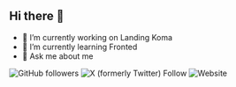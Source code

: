 ## Hi there 👋

- 🔭 I’m currently working on Landing Koma
- 🌱 I’m currently learning Fronted
- 💬 Ask me about me

![GitHub followers](https://img.shields.io/github/followers/rarch-dev)   ![X (formerly Twitter) Follow](https://img.shields.io/twitter/follow/rarch_dev)  ![Website](https://img.shields.io/website?url=https%3A%2F%2Frarch-dev.github.io%2Flanding-koma%2F&up_message=komadev)



